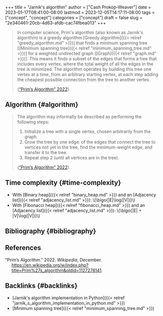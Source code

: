 +++
title = "Jarnik's algorithm"
author = ["Cash Prokop-Weaver"]
date = 2023-01-17T08:41:00-08:00
lastmod = 2023-12-05T14:17:11-08:00
tags = ["concept", "concept"]
categories = ["concept"]
draft = false
slug = "2e340461-20cb-4d63-afdb-cac74fbea013"
+++

> In computer science, Prim's algorithm (also known as Jarník's algorithm) is a greedy algorithm [Greedy algorithm]({{< relref "greedy_algorithm.md" >}})] that finds a minimum spanning tree [[Minimum spanning tree]({{< relref "minimum_spanning_tree.md" >}})] for a weighted undirected graph [[Graph]({{< relref "graph.md" >}})]. This means it finds a subset of the edges that forms a tree that includes every vertex, where the total weight of all the edges in the tree is minimized. The algorithm operates by building this tree one vertex at a time, from an arbitrary starting vertex, at each step adding the cheapest possible connection from the tree to another vertex.
>
> (<a href="#citeproc_bib_item_1">“Prim’s Algorithm” 2022</a>)


## Algorithm {#algorithm}

> The algorithm may informally be described as performing the following steps:
>
> 1.  Initialize a tree with a single vertex, chosen arbitrarily from the graph.
> 2.  Grow the tree by one edge: of the edges that connect the tree to vertices not yet in the tree, find the minimum-weight edge, and transfer it to the tree.
> 3.  Repeat step 2 (until all vertices are in the tree).
>
> (<a href="#citeproc_bib_item_1">“Prim’s Algorithm” 2022</a>)


## Time complexity {#time-complexity}

-   With [Binary heap]({{< relref "binary_heap.md" >}}) and an [Adjacency list]({{< relref "adjacency_list.md" >}}): \\(\bigo{|E|\log(|V|)}\\)
-   With [Fibonacci heap]({{< relref "fibonacci_heap.md" >}}) and an [Adjacency list]({{< relref "adjacency_list.md" >}}): \\(\bigo{|E| + |V|\log(|V|)}\\)


## Bibliography {#bibliography}

## References

<style>.csl-entry{text-indent: -1.5em; margin-left: 1.5em;}</style><div class="csl-bib-body">
  <div class="csl-entry"><a id="citeproc_bib_item_1"></a>“Prim’s Algorithm.” 2022. <i>Wikipedia</i>, December. <a href="https://en.wikipedia.org/w/index.php?title=Prim%27s_algorithm&oldid=1127278141">https://en.wikipedia.org/w/index.php?title=Prim%27s_algorithm&#38;oldid=1127278141</a>.</div>
</div>


## Backlinks {#backlinks}

-   [Jarnik's algorithm implementation in Python]({{< relref "jarnik_s_algorithm_implementation_in_python.md" >}})
-   [Minimum spanning tree]({{< relref "minimum_spanning_tree.md" >}})
